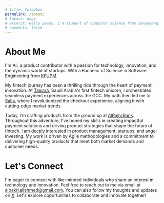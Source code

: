 ```yaml
---
# title: Colophon
permalink: /about/
# layout: page
# excerpt: Hello peeps, I'm student of computer science from Banyuwangi, living in Jogjakarta. This blog for documentation about my programming journey, running on jekyll, hosting on netlify and using my own simple theme.
# comments: false
---
```


# About Me
 I'm Ali, a product contributor with a passion for technology, innovation, and the dynamic world of startups. With a Bachelor of Science in Software Engineering from <a href="https://kfupm.edu.sa/home" target="_blank" rel="noopener">KFUPM</a>. 
 
  My fintech journey has been a thrilling ride through the heart of payment innovation. At <a href="https://tamara.co" target="_blank" rel="noopener">Tamara</a>, Saudi Arabia's first fintech unicorn, I orchestrated seamless payment experiences across the GCC. My path then led me to <a href="https://Salla.sa" target="_blank" rel="noopener">Salla</a>, where I revolutionized the checkout experience, aligning it with cutting-edge market trends. 
  
  Today, I'm crafting products from the ground up at <a href="https://alrajhibank.com.sa/en" target="_blank" rel="noopener">AlRajhi Bank</a>. Throughout this adventure, I've honed my skills in creating impactful payment solutions and driving product strategies that shape the future of fintech.
I am deeply interested in product management, startups, and angel investing. My work is driven by Agile methodologies and a commitment to delivering high-quality products that meet both market demands and customer needs.


 
# Let's Connect
I'm eager to connect with like-minded individuals who share an interest in technology and innovation. Feel free to reach out to me via email at [albakri.aliahmed@gmail.com](mailto:albakri.aliahmed@gmail.com). You can also follow my thoughts and updates on <a href="https://x.com/0xalipm" target="_blank" rel="noopener">X</a>. Let's explore opportunities to collaborate and innovate together!